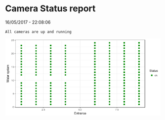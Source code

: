 Camera Status report
================
16/05/2017 - 22:08:06

    All cameras are up and running

![](camreport_files/figure-markdown_github/unnamed-chunk-2-1.png)
